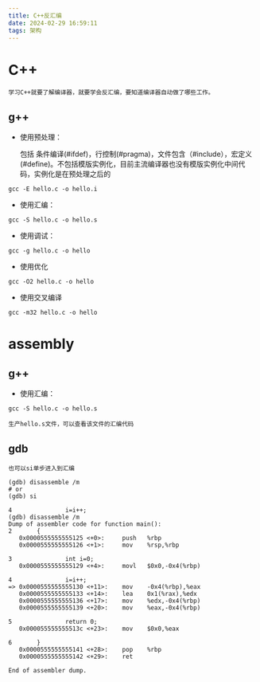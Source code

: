 ```yaml
---
title: C++反汇编
date: 2024-02-29 16:59:11
tags: 架构
---
```


# C++

	学习C++就要了解编译器，就要学会反汇编，要知道编译器自动做了哪些工作。

## g++
* 使用预处理：

	包括 条件编译(#ifdef)，行控制(#pragma)，文件包含（#include），宏定义(#define)。不包括模版实例化，目前主流编译器也没有模版实例化中间代码，实例化是在预处理之后的
```shell
gcc -E hello.c -o hello.i
```

* 使用汇编：
```shell
gcc -S hello.c -o hello.s
```

* 使用调试：
```shell
gcc -g hello.c -o hello
```

* 使用优化
```shell
gcc -O2 hello.c -o hello
```

* 使用交叉编译
```shell
gcc -m32 hello.c -o hello
```

# assembly
## g++
* 使用汇编：
```shell
gcc -S hello.c -o hello.s
```
	生产hello.s文件，可以查看该文件的汇编代码

## gdb

	也可以si单步进入到汇编
```shell
(gdb) disassemble /m
# or
(gdb) si
```
```shell
4               i=i++;
(gdb) disassemble /m
Dump of assembler code for function main():
2       {
   0x0000555555555125 <+0>:     push   %rbp
   0x0000555555555126 <+1>:     mov    %rsp,%rbp

3               int i=0;
   0x0000555555555129 <+4>:     movl   $0x0,-0x4(%rbp)

4               i=i++;
=> 0x0000555555555130 <+11>:    mov    -0x4(%rbp),%eax
   0x0000555555555133 <+14>:    lea    0x1(%rax),%edx
   0x0000555555555136 <+17>:    mov    %edx,-0x4(%rbp)
   0x0000555555555139 <+20>:    mov    %eax,-0x4(%rbp)

5               return 0;
   0x000055555555513c <+23>:    mov    $0x0,%eax

6       }
   0x0000555555555141 <+28>:    pop    %rbp
   0x0000555555555142 <+29>:    ret

End of assembler dump.
```

